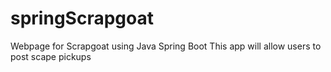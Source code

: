 # springScrapgoat
Webpage for Scrapgoat using Java Spring Boot
This app will allow users to post scape pickups
